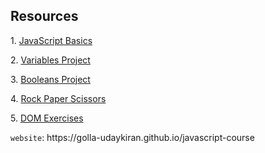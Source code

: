 <h2>Resources</h2>
<p>1. <a href="https://supersimple.dev/js-basics">JavaScript Basics</a></p>
<p>2. <a href="https://supersimple.dev/projects/variables">Variables Project</a></p>
<p>3. <a href="https://supersimple.dev/projects/booleans">Booleans Project</a></p>
<p>4. <a href="https://supersimple.dev/projects/objects">Rock Paper Scissors</a></p>
<p>5. <a href="https://supersimple.dev/projects/dom">DOM Exercises</a></p>
<code>website</code>: https://golla-udaykiran.github.io/javascript-course